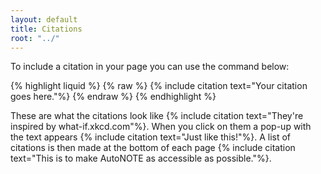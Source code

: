 ```yaml
---
layout: default
title: Citations
root: "../"
---
```


To include a citation in your page you can use the command below:

{% highlight liquid %}
{% raw %}
{% include citation text="Your citation goes here."%}
{% endraw %}
{% endhighlight %}

These are what the citations look like {% include citation text="They're inspired by what-if.xkcd.com"%}. When you click on them a pop-up with the text appears {% include citation text="Just like this!"%}. A list of citations is then made at the bottom of each page {% include citation text="This is to make AutoNOTE as accessible as possible."%}. 
